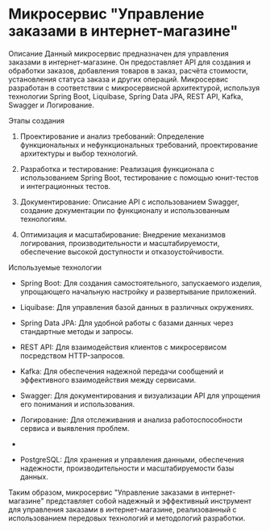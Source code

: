 # Микросервис "Управление заказами в интернет-магазине"
Описание
Данный микросервис предназначен для управления заказами в интернет-магазине. Он предоставляет API для создания и обработки заказов, 
добавления товаров в заказ, расчёта стоимости, установления статуса заказа и других операций. 
Микросервис разработан в соответствии с микросервисной архитектурой, 
используя технологии Spring Boot, Liquibase, Spring Data JPA, REST API, Kafka, Swagger и Логирование.

Этапы создания
1. Проектирование и анализ требований: Определение функциональных и нефункциональных требований, проектирование архитектуры и выбор технологий.

2. Разработка и тестирование: Реализация функционала с использованием Spring Boot, тестирование с помощью юнит-тестов и интеграционных тестов.

3. Документирование: Описание API с использованием Swagger, создание документации по функционалу и использованным технологиям.

4. Оптимизация и масштабирование: Внедрение механизмов логирования, производительности и масштабируемости, обеспечение высокой доступности и отказоустойчивости.

Используемые технологии
- Spring Boot: Для создания самостоятельного, запускаемого изделия, упрощающего начальную настройку и развертывание приложений.

- Liquibase: Для управления базой данных в различных окружениях.

- Spring Data JPA: Для удобной работы с базами данных через стандартные методы и запросы.

- REST API: Для взаимодействия клиентов с микросервисом посредством HTTP-запросов.

- Kafka: Для обеспечения надежной передачи сообщений и эффективного взаимодействия между сервисами.

- Swagger: Для документирования и визуализации API для упрощения его понимания и использования.

- Логирование: Для отслеживания и анализа работоспособности сервиса и выявления проблем.
- 
- PostgreSQL: Для хранения и управления данными, обеспечения надежности, производительности и масштабируемости базы данных.

Таким образом, микросервис "Управление заказами в интернет-магазине" представляет собой надежный и эффективный инструмент 
для управления заказами в интернет-магазине, реализованный с использованием передовых технологий и методологий разработки.

